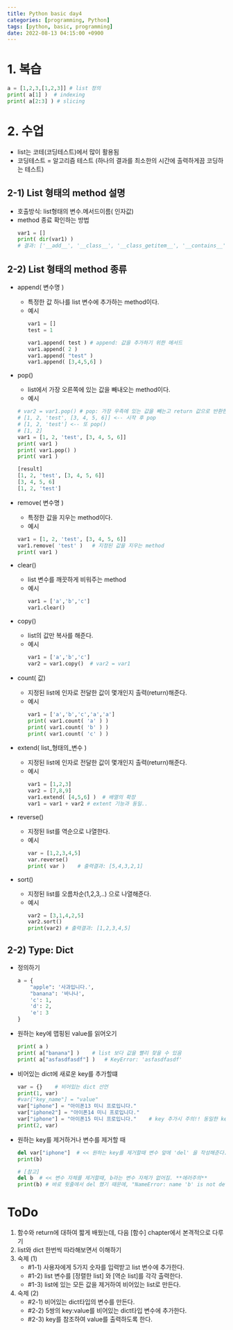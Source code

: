 ```yaml
---
title: Python basic day4
categories: [programming, Python]
tags: [python, basic, programming]
date: 2022-08-13 04:15:00 +0900
---
```


# 1. 복습
```python
a = [1,2,3,[1,2,3]] # list 정의
print( a[1] )  # indexing
print( a[2:3] ) # slicing
```

# 2. 수업
- list는 코테(코딩테스트)에서 많이 활용됨
- 코딩테스트 = 알고리즘 테스트 (하나의 결과를 최소한의 시간에 출력하게끔 코딩하는 테스트)
## 2-1) List 형태의 method 설명
- 호출방식: list형태의 변수.메서드이름( 인자값)
- method 종료 확인하는 방법
  ```python
  var1 = []
  print( dir(var1) ) 
  # 결과: ['__add__', '__class__', '__class_getitem__', '__contains__', '__delattr__', '__delitem__', '__dir__', '__doc__', '__eq__', '__format__', '__ge__', '__getattribute__', '__getitem__', '__gt__', '__hash__', '__iadd__', '__imul__', '__init__', '__init_subclass__', '__iter__', '__le__', '__len__', '__lt__', '__mul__', '__ne__', '__new__', '__reduce__', '__reduce_ex__', '__repr__', '__reversed__', '__rmul__', '__setattr__', '__setitem__', '__sizeof__', '__str__', '__subclasshook__', 'append', 'clear', 'copy', 'count', 'extend', 'index', 'insert', 'pop', 'remove', 'reverse', 'sort']
  ```
## 2-2) List 형태의 method 종류
- append( 변수명 )
  - 특정한 값 하나를 list 변수에 추가하는 method이다.
  - 예시
    ```python
    var1 = []
    test = 1

    var1.append( test ) # append: 값을 추가하기 위한 메서드
    var1.append( 2 )
    var1.append( "test" )
    var1.append( [3,4,5,6] )
    ```
- pop()
  - list에서 가장 오른쪽에 있는 값을 빼내오는 method이다.
  - 예시
   ```python
   # var2 = var1.pop() # pop: 가장 우측에 있는 값을 빼는고 return 값으로 반환한다.
   # [1, 2, 'test', [3, 4, 5, 6]] <-- 시작 후 pop
   # [1, 2, 'test'] <-- 또 pop()
   # [1, 2]
   var1 = [1, 2, 'test', [3, 4, 5, 6]]
   print( var1 )
   print( var1.pop() )
   print( var1 )

   [result]
   [1, 2, 'test', [3, 4, 5, 6]]
   [3, 4, 5, 6]
   [1, 2, 'test']
   ```
- remove( 변수명 )
  - 특정한 값을 지우는 method이다.
  - 예시
   ```python
   var1 = [1, 2, 'test', [3, 4, 5, 6]]
   var1.remove( 'test' )   # 지정된 값을 지우는 method
   print( var1 )
   ```
- clear()
  - list 변수를 깨끗하게 비워주는 method
  - 예시
    ```python
    var1 = ['a','b','c']
    var1.clear()
    ```

- copy()
  - list의 값만 복사를 해준다.
  - 예시
    ```python
    var1 = ['a','b','c']
    var2 = var1.copy()  # var2 = var1
    ```

- count( 값)
  - 지정된 list에 인자로 전달한 값이 몇개인지 출력(return)해준다.
  - 예시
    ```python
    var1 = ['a','b','c','a','a']
    print( var1.count( 'a' ) ) 
    print( var1.count( 'b' ) ) 
    print( var1.count( 'c' ) ) 
    ```

- extend( list_형태의_변수 )
  - 지정된 list에 인자로 전달한 값이 몇개인지 출력(return)해준다.
  - 예시
    ```python
    var1 = [1,2,3]
    var2 = [7,8,9]
    var1.extend( [4,5,6] )  # 배열의 확장
    var1 = var1 + var2 # extent 기능과 동일..
    ```

- reverse()
  - 지정된 list를 역순으로 나열한다.
  - 예시
    ```python
    var = [1,2,3,4,5]
    var.reverse()
    print( var )    # 출력결과: [5,4,3,2,1]
    ```
    
- sort()
  - 지정된 list를 오름차순(1,2,3,..) 으로 나열해준다.
  - 예시
    ```python
    var2 = [3,1,4,2,5]
    var2.sort()
    print(var2) # 출력결과: [1,2,3,4,5]
    ```
   
## 2-2) Type: Dict
 - 정의하기
   ```python
   a = {
       "apple": '사과입니다.',
       "banana": '바나나',
       'c': 1,
       'd': 2,
       'e': 3
   }
   ```
 - 원하는 key에 맵핑된 value를 읽어오기
   ```python
   print( a )
   print( a["banana"] )    # list 보다 값을 빨리 찾을 수 있음
   print( a["asfasdfasdf"] )   # KeyError: 'asfasdfasdf'
   ```
 - 비어있는 dict에 새로운 key를 추가할떄
   ```python
   var = {}    # 비어있는 dict 선언
   print(1, var)
   #var["key_name"] = "value"
   var["iphone"] = "아이폰13 미니 프로입니다."
   var["iphone2"] = "아이폰14 미니 프로입니다."
   var["iphone"] = "아이폰15 미니 프로입니다."    # key 추가시 주의!! 동일한 key가 있을때 다시 값을 넣으면 기존 값은 지워지고 새로운 값이 추가가 됨
   print(2, var)
   ```
 - 원하는 key를 제거하거나 변수를 제거할 때
   ```python
   del var["iphone"]  # << 원하는 key를 제거할때 변수 앞에 'del' 을 작성해준다.
   print(b)

   # [참고]
   del b  # << 변수 자체를 제거할때, b라는 변수 자체가 없어짐. **에러주의**
   print(b) # 바로 윗줄에서 del 했기 때문에, "NameError: name 'b' is not defined"라는 에러 발생
   ```

# ToDo
1. 함수와 return에 대하여 짧게 배웠는데, 다음 [함수] chapter에서 본격적으로 다루기
2. list와 dict 한번씩 따라해보면서 이해하기
3. 숙제 (1)
    - #1-1) 사용자에게 5가지 숫자를 입력받고 list 변수에 추가한다.
    - #1-2) list 변수를 [정렬한 list] 와 [역순 list]를 각각 출력한다.
    - #1-3) list에 있는 모든 값을 제거하여 비어있는 list로 만든다.
4. 숙제 (2)
    - #2-1) 비어있는 dict타입의 변수를 만든다.
    - #2-2) 5쌍의 key:value를 비어있는 dict타입 변수에 추가한다.
    - #2-3) key를 참조하여 value를 출력하도록 한다.